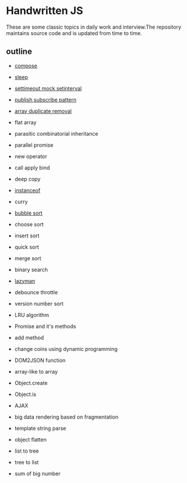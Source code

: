 # Handwritten JS

These are some classic topics in daily work and interview.The repository maintains source code and is updated from time to time.

## outline

- [compose](./src/compose.js)

- [sleep](./src/sleep.js)

- [settimeout mock setinterval](./src/settimeout-mock-setinterval.js)

- [publish subscribe pattern](./src/publish-subscribe.js)

- [array duplicate removal](./src/array-duplicate-removal.js)

- flat array

- parasitic combinatorial inheritance

- parallel promise

- new operator

- call apply bind

- deep copy

- [instanceof](./src/instanceof.js)

- curry

- [bubble sort](./src/bubble-sort.js)

- choose sort

- insert sort

- quick sort

- merge sort

- binary search

- [lazyman](./src/lazyman.js)

- debounce throttle

- version number sort

- LRU algorithm

- Promise and it's methods

- add method

- change coins using dynamic programming

- DOM2JSON function

- array-like to array

- Object.create

- Object.is

- AJAX

- big data rendering based on fragmentation

- template string parse

- object flatten

- list to tree

- tree to list

- sum of big number
